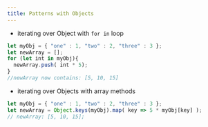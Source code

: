 ```yaml
---
title: Patterns with Objects
---
```

- iterating over Object with `for in` loop
```javaScript
let myObj = { "one" : 1, "two" : 2, "three" : 3 };
let newArray = [];
for (let int in myObj){
  newArray.push( int * 5);
}
//newArray now contains: [5, 10, 15]
```
- iterating over Objects with array methods
```javaScript
let myObj = { "one" : 1, "two" : 2, "three" : 3 };
let newArray = Object.keys(myObj).map( key => 5 * myObj[key] );
// newArray: [5, 10, 15];
```
